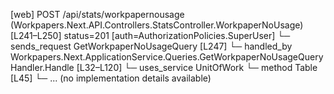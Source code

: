 [web] POST /api/stats/workpapernousage  (Workpapers.Next.API.Controllers.StatsController.WorkpaperNoUsage)  [L241–L250] status=201 [auth=AuthorizationPolicies.SuperUser]
  └─ sends_request GetWorkpaperNoUsageQuery [L247]
    └─ handled_by Workpapers.Next.ApplicationService.Queries.GetWorkpaperNoUsageQueryHandler.Handle [L32–L120]
      └─ uses_service UnitOfWork
        └─ method Table [L45]
          └─ ... (no implementation details available)

